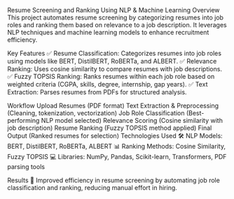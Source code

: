 Resume Screening and Ranking Using NLP & Machine Learning
Overview
This project automates resume screening by categorizing resumes into job roles and ranking them based on relevance to a job description. It leverages NLP techniques and machine learning models to enhance recruitment efficiency.

Key Features
✅ Resume Classification: Categorizes resumes into job roles using models like BERT, DistilBERT, RoBERTa, and ALBERT.
✅ Relevance Ranking: Uses cosine similarity to compare resumes with job descriptions.
✅ Fuzzy TOPSIS Ranking: Ranks resumes within each job role based on weighted criteria (CGPA, skills, degree, internship, gap years).
✅ Text Extraction: Parses resumes from PDFs for structured analysis.

Workflow
Upload Resumes (PDF format)
Text Extraction & Preprocessing (Cleaning, tokenization, vectorization)
Job Role Classification (Best-performing NLP model selected)
Relevance Scoring (Cosine similarity with job description)
Resume Ranking (Fuzzy TOPSIS method applied)
Final Output (Ranked resumes for selection)
Technologies Used
🛠 NLP Models: BERT, DistilBERT, RoBERTa, ALBERT
📊 Ranking Methods: Cosine Similarity, Fuzzy TOPSIS
💻 Libraries: NumPy, Pandas, Scikit-learn, Transformers, PDF parsing tools

Results
🚀 Improved efficiency in resume screening by automating job role classification and ranking, reducing manual effort in hiring.

